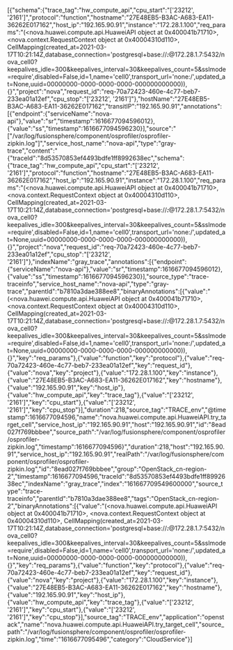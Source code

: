 [{"schema":{"trace_tag":"hw_compute_api","cpu_start":"['23212', '2161']","protocol":"function","hostname":"27E48EB5-B3AC-A683-EA11-36262E017162","host_ip":"192.165.90.91","instance":"172.28.1.100","req_params":"(<nova.huawei.compute.api.HuaweiAPI object at 0x400041b71710>, <nova.context.RequestContext object at 0x40004310d110>, CellMapping(created_at=2021-03-17T10:21:14Z,database_connection='postgresql+base://***:***@172.28.1.7:5432/nova_cell0?keepalives_idle=300&keepalives_interval=30&keepalives_count=5&sslmode=require',disabled=False,id=1,name='cell0',transport_url='none:/',updated_at=None,uuid=00000000-0000-0000-0000-000000000000)),{}","project":"nova","request_id":"req-70a72423-460e-4c77-beb7-233ea01a12ef","cpu_stop":"['23212', '2161']"},"hostName":"27E48EB5-B3AC-A683-EA11-36262E017162","transitIP":"192.165.90.91","annotations":[{"endpoint":{"serviceName":"nova-api"},"value":"sr","timestamp":1616677094596012},{"value":"ss","timestamp":1616677094596230}],"source":"[\"/var/log/fusionsphere/component/osprofiler/osprofiler-zipkin.log\"]","service_host_name":"nova-api","type":"gray-trace","content":"{\"traceId\":\"8d53570853ef4493bdfe1ff8992638ec\",\"schema\":{\"trace_tag\":\"hw_compute_api\",\"cpu_start\":\"['23212', '2161']\",\"protocol\":\"function\",\"hostname\":\"27E48EB5-B3AC-A683-EA11-36262E017162\",\"host_ip\":\"192.165.90.91\",\"instance\":\"172.28.1.100\",\"req_params\":\"(<nova.huawei.compute.api.HuaweiAPI object at 0x400041b71710>, <nova.context.RequestContext object at 0x40004310d110>, CellMapping(created_at=2021-03-17T10:21:14Z,database_connection='postgresql+base://***:***@172.28.1.7:5432/nova_cell0?keepalives_idle=300&keepalives_interval=30&keepalives_count=5&sslmode=require',disabled=False,id=1,name='cell0',transport_url='none:/',updated_at=None,uuid=00000000-0000-0000-0000-000000000000)),{}\",\"project\":\"nova\",\"request_id\":\"req-70a72423-460e-4c77-beb7-233ea01a12ef\",\"cpu_stop\":\"['23212', '2161']\"},\"indexName\":\"gray_trace\",\"annotations\":[{\"endpoint\":{\"serviceName\":\"nova-api\"},\"value\":\"sr\",\"timestamp\":1616677094596012},{\"value\":\"ss\",\"timestamp\":1616677094596230}],\"source_type\":\"trace-traceinfo\",\"service_host_name\":\"nova-api\",\"type\":\"gray-trace\",\"parentId\":\"b7810a3dae388ee8\",\"binaryAnnotations\":[{\"value\":\"(<nova.huawei.compute.api.HuaweiAPI object at 0x400041b71710>, <nova.context.RequestContext object at 0x40004310d110>, CellMapping(created_at=2021-03-17T10:21:14Z,database_connection='postgresql+base://***:***@172.28.1.7:5432/nova_cell0?keepalives_idle=300&keepalives_interval=30&keepalives_count=5&sslmode=require',disabled=False,id=1,name='cell0',transport_url='none:/',updated_at=None,uuid=00000000-0000-0000-0000-000000000000)),{}\",\"key\":\"req_params\"},{\"value\":\"function\",\"key\":\"protocol\"},{\"value\":\"req-70a72423-460e-4c77-beb7-233ea01a12ef\",\"key\":\"request_id\"},{\"value\":\"nova\",\"key\":\"project\"},{\"value\":\"172.28.1.100\",\"key\":\"instance\"},{\"value\":\"27E48EB5-B3AC-A683-EA11-36262E017162\",\"key\":\"hostname\"},{\"value\":\"192.165.90.91\",\"key\":\"host_ip\"},{\"value\":\"hw_compute_api\",\"key\":\"trace_tag\"},{\"value\":\"['23212', '2161']\",\"key\":\"cpu_start\"},{\"value\":\"['23212', '2161']\",\"key\":\"cpu_stop\"}],\"duration\":218,\"source_tag\":\"TRACE_env\",\"@timestamp\":1616677094596,\"name\":\"nova.huawei.compute.api.HuaweiAPI.try_target_cell\",\"service_host_ip\":\"192.165.90.91\",\"host\":\"192.165.90.91\",\"id\":\"8ead027f769bbbee\",\"source_path\":\"/var/log/fusionsphere/component/osprofiler/osprofiler-zipkin.log\",\"timestamp\":1616677094596}","duration":218,"host":"192.165.90.91","service_host_ip":"192.165.90.91","realPath":"/var/log/fusionsphere/component/osprofiler/osprofiler-zipkin.log","id":"8ead027f769bbbee","group":"OpenStack_cn-region-2","timestamp":1616677094596,"traceId":"8d53570853ef4493bdfe1ff8992638ec","indexName":"gray_trace","index":"161667709549600000","source_type":"trace-traceinfo","parentId":"b7810a3dae388ee8","tags":"OpenStack_cn-region-2","binaryAnnotations":[{"value":"(<nova.huawei.compute.api.HuaweiAPI object at 0x400041b71710>, <nova.context.RequestContext object at 0x40004310d110>, CellMapping(created_at=2021-03-17T10:21:14Z,database_connection='postgresql+base://***:***@172.28.1.7:5432/nova_cell0?keepalives_idle=300&keepalives_interval=30&keepalives_count=5&sslmode=require',disabled=False,id=1,name='cell0',transport_url='none:/',updated_at=None,uuid=00000000-0000-0000-0000-000000000000)),{}","key":"req_params"},{"value":"function","key":"protocol"},{"value":"req-70a72423-460e-4c77-beb7-233ea01a12ef","key":"request_id"},{"value":"nova","key":"project"},{"value":"172.28.1.100","key":"instance"},{"value":"27E48EB5-B3AC-A683-EA11-36262E017162","key":"hostname"},{"value":"192.165.90.91","key":"host_ip"},{"value":"hw_compute_api","key":"trace_tag"},{"value":"['23212', '2161']","key":"cpu_start"},{"value":"['23212', '2161']","key":"cpu_stop"}],"source_tag":"TRACE_env","application":"openstack","name":"nova.huawei.compute.api.HuaweiAPI.try_target_cell","source_path":"/var/log/fusionsphere/component/osprofiler/osprofiler-zipkin.log","time":"1616677095496","category":"CloudService"}]
